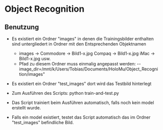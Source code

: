 # Object Recognition

## Benutzung
- Es existiert ein Ordner "images" in denen die Trainingsbilder enthalten sind untergliedert in Ordner mit den Entsprechenden Objektnamen
    - images -> Commodore -> Bild1-x.jpg
                Compaq -> Bild1-x.jpg
                iMac -> Bild1-x.jpg
                usw.
    - Pfad zu diesem Ordner muss einmalig angepasst werden: --image_dir=/mnt/k/Users/Tobias/Documents/HoloMu/Object_Recognition/images"

- Es existiert ein Ordner "test_images" dort wird das Testbild hinterlegt

- Zum Ausführen des Scripts: python train-and-test.py

- Das Script trainiert beim Ausführen automatisch, falls noch kein model erstellt wurde.
- Falls ein model existiert, testet das Script automatisch das im Ordner "test_images" befindliche Bild.